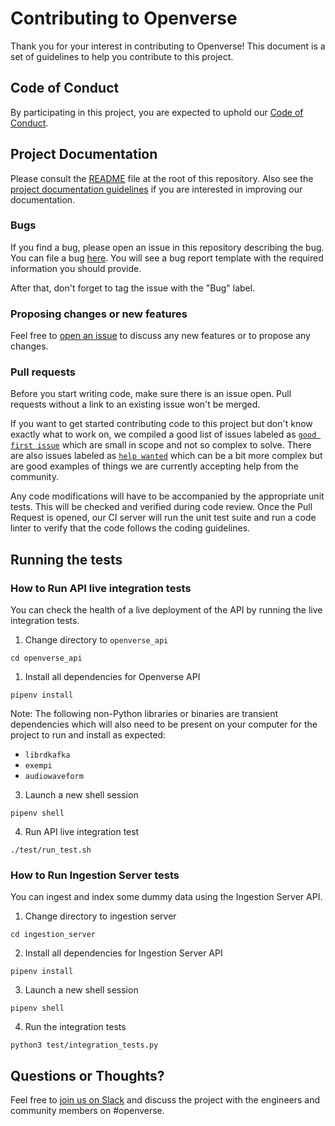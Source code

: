 # Contributing to Openverse

Thank you for your interest in contributing to Openverse! This document is a set of guidelines to help you contribute to this project.

## Code of Conduct

By participating in this project, you are expected to uphold our [Code of Conduct](./CODE_OF_CONDUCT.md).

## Project Documentation

Please consult the [README](./README.md) file at the root of this repository.
Also see the [project documentation guidelines](./DOCUMENTATION_GUIDELINES.md) if you are interested in improving our documentation.
### Bugs

If you find a bug, please open an issue in this repository describing the bug. You can file a bug [here](https://github.com/WordPress/openverse-api/issues/new?template=bug_report.md). You will see a bug report template with the required information you should provide.

After that, don't forget to tag the issue with the "Bug" label.

### Proposing changes or new features

Feel free to [open an issue](https://github.com/WordPress/openverse-api/issues/new/choose) to discuss any new features or to propose any changes.

### Pull requests

Before you start writing code, make sure there is an issue open. Pull requests without a link to an existing issue won't be merged.

If you want to get started contributing code to this project but don't know exactly what to work on, we compiled a good list of issues labeled as [`good first issue`](https://github.com/wordpress/openverse-api/labels/good%20first%20issue) which are small in scope and not so complex to solve. There are also issues labeled as [`help wanted`](https://github.com/wordpress/openverse-api/labels/help%20wanted) which can be a bit more complex but are good examples of things we are currently accepting help from the community.

Any code modifications will have to be accompanied by the appropriate unit tests. This will be checked and verified during code review. Once the Pull Request is opened, our CI server will run the unit test suite and run a code linter to verify that the code follows the coding guidelines.

## Running the tests

### How to Run API live integration tests

You can check the health of a live deployment of the API by running the live integration tests.

1. Change directory to `openverse_api`

```
cd openverse_api
```

1. Install all dependencies for Openverse API

```
pipenv install
```

Note: The following non-Python libraries or binaries are transient dependencies which will also need to be present on your computer for the project to run and install as expected:

* `librdkafka`
* `exempi`
* `audiowaveform`

3. Launch a new shell session

```
pipenv shell
```

4. Run API live integration test

```
./test/run_test.sh
```

### How to Run Ingestion Server tests

You can ingest and index some dummy data using the Ingestion Server API.

1. Change directory to ingestion server

```
cd ingestion_server
```

2. Install all dependencies for Ingestion Server API

```
pipenv install
```

3. Launch a new shell session

```
pipenv shell
```

4. Run the integration tests

```
python3 test/integration_tests.py
```

## Questions or Thoughts?

Feel free to [join us on Slack](https://make.wordpress.org/chat/) and discuss the project with the engineers and community members on #openverse.
